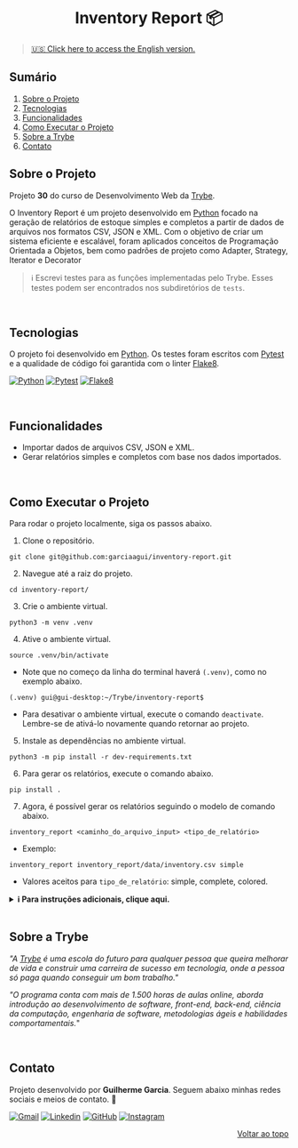 <a name="readme-top"></a>

<h1 align="center">Inventory Report 📦</h1>

> [🇺🇸 Click here to access the English version.](README.md)

## Sumário

<ol>
  <li><a href="#sobre-o-projeto">Sobre o Projeto</a></li>
  <li><a href="#tecnologias">Tecnologias</a></li>
  <li><a href="#funcionalidades">Funcionalidades</a></li>
  <li><a href="#como-executar-o-projeto">Como Executar o Projeto</a></li>
  <li><a href="#sobre-a-trybe">Sobre a Trybe</a></li>
  <li><a href="#contato">Contato</a></li>
</ol>

## Sobre o Projeto

Projeto **30** do curso de Desenvolvimento Web da [Trybe][trybe-site-url].

O Inventory Report é um projeto desenvolvido em [Python][python-url] focado na geração de relatórios de estoque simples e completos a partir de dados de arquivos nos formatos CSV, JSON e XML. Com o objetivo de criar um sistema eficiente e escalável, foram aplicados conceitos de Programação Orientada a Objetos, bem como padrões de projeto como Adapter, Strategy, Iterator e Decorator

> ℹ️ Escrevi testes para as funções implementadas pelo Trybe. Esses testes podem ser encontrados nos subdiretórios de `tests`.

<br/>

## Tecnologias

O projeto foi desenvolvido em [Python][python-url]. Os testes foram escritos com [Pytest][pytest-url] e a qualidade de código foi garantida com o linter [Flake8][flake8-url].

[![Python][python-badge]][python-url] [![Pytest][pytest-badge]][pytest-url] [![Flake8][flake8-badge]][flake8-url]

<br/>

## Funcionalidades

<ul>
  <li>Importar dados de arquivos CSV, JSON e XML.</li>
  <li>Gerar relatórios simples e completos com base nos dados importados.</li></ul>
<br/>

## Como Executar o Projeto

Para rodar o projeto localmente, siga os passos abaixo.

1. Clone o repositório.

```
git clone git@github.com:garciaagui/inventory-report.git
```

2. Navegue até a raiz do projeto.

```
cd inventory-report/
```

3. Crie o ambiente virtual.

```
python3 -m venv .venv
```

4. Ative o ambiente virtual.

```
source .venv/bin/activate
```

-   Note que no começo da linha do terminal haverá `(.venv)`, como no exemplo abaixo.

```
(.venv) gui@gui-desktop:~/Trybe/inventory-report$
```

-   Para desativar o ambiente virtual, execute o comando `deactivate`. Lembre-se de ativá-lo novamente quando retornar ao projeto.

5. Instale as dependências no ambiente virtual.

```
python3 -m pip install -r dev-requirements.txt
```

6. Para gerar os relatórios, execute o comando abaixo.

```
pip install .
```

7. Agora, é possível gerar os relatórios seguindo o modelo de comando abaixo.

```
inventory_report <caminho_do_arquivo_input> <tipo_de_relatório>
```

-   Exemplo:

```
inventory_report inventory_report/data/inventory.csv simple

```

-   Valores aceitos para `tipo_de_relatório`: simple, complete, colored.

<details>
  <summary><strong> ℹ️ Para instruções adicionais, clique aqui.</strong></summary><br />

-   🧪 Para rodar **todos** os testes, execute o comando abaixo.

```
python3 -m pytest
```

-   🧪 Para rodar apenas um arquivo de teste, siga o exemplo abaixo.

```
python3 -m pytest tests/product/test_create_product_sucessfully.py
```

-   🧪 Para rodar apenas um teste específico, siga o exemplo abaixo.

```
python3 -m pytest -k test_cria_produto
```

-   Caso deseje fazer testes manuais diretamente nos módulos onde as funções foram implementadas, siga o exemplo abaixo.

```
python3 -m inventory_report.reports.simple_report
```

</details>

<br/>

## Sobre a Trybe

_"A [Trybe][trybe-site-url] é uma escola do futuro para qualquer pessoa que queira melhorar de vida e construir uma carreira de sucesso em tecnologia, onde a pessoa só paga quando conseguir um bom trabalho."_

_"O programa conta com mais de 1.500 horas de aulas online, aborda introdução ao desenvolvimento de software, front-end, back-end, ciência da computação, engenharia de software, metodologias ágeis e habilidades comportamentais._"

<br/>

## Contato

Projeto desenvolvido por **Guilherme Garcia**. Seguem abaixo minhas redes sociais e meios de contato. 🤘

[![Gmail][gmail-badge]][gmail-url]
[![Linkedin][linkedin-badge]][linkedin-url]
[![GitHub][github-badge]][github-url]
[![Instagram][instagram-badge]][instagram-url]

<p align="right"><a href="#readme-top">Voltar ao topo</a></p>

<!-- MARKDOWN LINKS & IMAGES -->

[trybe-site-url]: https://www.betrybe.com/

<!-- STACKS -->

[flake8-url]: https://flake8.pycqa.org/en/latest/
[flake8-badge]: https://img.shields.io/badge/Flake8-000000?style=for-the-badge&logo=flake8&logoColor=white
[pytest-url]: https://docs.pytest.org/en/7.2.x/
[pytest-badge]: https://img.shields.io/badge/-Pytest-0A9EDC?logo=pytest&logoColor=white&style=for-the-badge
[python-url]: https://www.python.org/
[python-badge]: https://img.shields.io/badge/Python-3776AB?style=for-the-badge&logo=python&logoColor=white

<!-- CONTACT -->

[gmail-badge]: https://img.shields.io/badge/Gmail-D14836?style=for-the-badge&logo=gmail&logoColor=white
[gmail-url]: mailto:garciaguig@gmail.com
[linkedin-badge]: https://img.shields.io/badge/LinkedIn-0077B5?style=for-the-badge&logo=linkedin&logoColor=white
[linkedin-url]: https://www.linkedin.com/in/garciaagui/
[github-badge]: https://img.shields.io/badge/GitHub-100000?style=for-the-badge&logo=github&logoColor=white
[github-url]: https://github.com/garciaagui
[instagram-badge]: https://img.shields.io/badge/Instagram-E4405F?style=for-the-badge&logo=instagram&logoColor=white
[instagram-url]: https://www.instagram.com/garciaagui/
